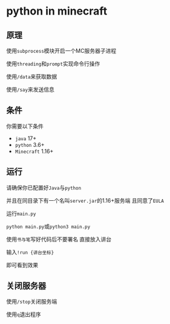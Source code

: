 # python in minecraft

## 原理

使用`subprocess`模块开启一个MC服务器子进程

使用`threading`和`prompt`实现命令行操作

使用`/data`来获取数据

使用`/say`来发送信息

## 条件

你需要以下条件

- `java` 17+
- `python` 3.6+
- `Minecraft` 1.16+

## 运行
请确保你已配置好`Java`与`python`

并且在同目录下有一个名叫`server.jar`的1.16+服务端 且同意了`EULA`

运行`main.py`

`python main.py`或`python3 main.py`

使用`书与笔`写好代码后不要署名 直接放入讲台

输入`!run {讲台坐标}`

即可看到效果

## 关闭服务器

使用`/stop`关闭服务端

使用`q`退出程序